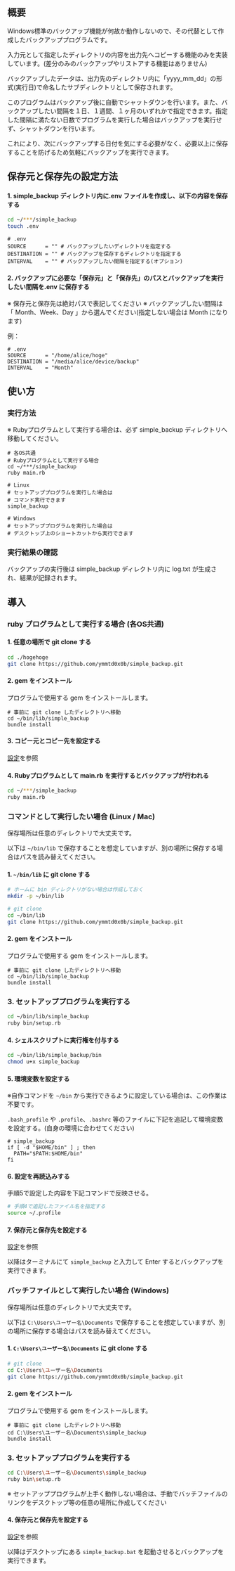 ## 概要

Windows標準のバックアップ機能が何故か動作しないので、その代替として作成したバックアッププログラムです。

入力元として指定したディレクトリの内容を出力先へコピーする機能のみを実装しています。(差分のみのバックアップやリストアする機能はありません)

バックアップしたデータは、出力先のディレクトリ内に「yyyy_mm_dd」の形式(実行日)で命名したサブディレクトリとして保存されます。

このプログラムはバックアップ後に自動でシャットダウンを行います。また、バックアップしたい間隔を１日、１週間、１ヶ月のいずれかで指定できます。指定した間隔に満たない日数でプログラムを実行した場合はバックアップを実行せず、シャットダウンを行います。

これにより、次にバックアップする日付を気にする必要がなく、必要以上に保存することを防げるため気軽にバックアップを実行できます。


## 保存元と保存先の設定方法

#### 1. simple_backup ディレクトリ内に.env ファイルを作成し、以下の内容を保存する

```sh
cd ~/***/simple_backup
touch .env
```

```
# .env
SOURCE      = "" # バックアップしたいディレクトリを指定する
DESTINATION = "" # バックアップを保存するディレクトリを指定する
INTERVAL    = "" # バックアップしたい間隔を指定する(オプション)
```

#### 2. バックアップに必要な「保存元」と「保存先」のパスとバックアップを実行したい間隔を.env に保存する

※ 保存元と保存先は絶対パスで表記してください
※ バックアップしたい間隔は「 Month、Week、Day 」から選んでください(指定しない場合は Month になります)

例：

```
# .env
SOURCE      = "/home/alice/hoge"
DESTINATION = "/media/alice/device/backup"
INTERVAL    = "Month"
```


## 使い方

### 実行方法

※ Rubyプログラムとして実行する場合は、必ず simple_backup ディレクトリへ移動してください。

```
# 各OS共通
# Rubyプログラムとして実行する場合
cd ~/***/simple_backup
ruby main.rb

# Linux
# セットアッププログラムを実行した場合は
# コマンド実行できます
simple_backup

# Windows
# セットアッププログラムを実行した場合は
# デスクトップ上のショートカットから実行できます
```

### 実行結果の確認

バックアップの実行後は simple_backup ディレクトリ内に log.txt が生成され、結果が記録されます。


## 導入

### ruby プログラムとして実行する場合 (各OS共通)

#### 1. 任意の場所で git clone する

```sh
cd ./hogehoge
git clone https://github.com/ymmtd0x0b/simple_backup.git
```

#### 2. gem をインストール

プログラムで使用する gem をインストールします。

```
# 事前に git clone したディレクトリへ移動
cd ~/bin/lib/simple_backup
bundle install
```

#### 3. コピー元とコピー先を設定する

[設定](https://github.com/ymmtd0x0b/simple_backup#コピー元とコピー先の設定方法)を参照


#### 4. Rubyプログラムとして main.rb を実行するとバックアップが行われる

```sh
cd ~/***/simple_backup
ruby main.rb
```

### コマンドとして実行したい場合 (Linux / Mac)

保存場所は任意のディレクトリで大丈夫です。

以下は `~/bin/lib` で保存することを想定していますが、別の場所に保存する場合はパスを読み替えてください。

#### 1. `~/bin/lib` に git clone する

```sh
# ホームに bin ディレクトリがない場合は作成しておく
mkdir -p ~/bin/lib

# git clone
cd ~/bin/lib
git clone https://github.com/ymmtd0x0b/simple_backup.git
```

#### 2. gem をインストール

プログラムで使用する gem をインストールします。

```
# 事前に git clone したディレクトリへ移動
cd ~/bin/lib/simple_backup
bundle install
```

### 3. セットアッププログラムを実行する

```sh
cd ~/bin/lib/simple_backup
ruby bin/setup.rb
```

#### 4. シェルスクリプトに実行権を付与する

```sh
cd ~/bin/lib/simple_backup/bin
chmod u+x simple_backup
```

#### 5. 環境変数を設定する

※自作コマンドを `~/bin` から実行できるように設定している場合は、この作業は不要です。

`.bash_profile` や `.profile`、`.bashrc` 等のファイルに下記を追記して環境変数を設定する。(自身の環境に合わせてください)

```
# simple_backup
if [ -d "$HOME/bin" ] ; then
  PATH="$PATH:$HOME/bin"
fi
```

#### 6. 設定を再読込みする

手順5で設定した内容を下記コマンドで反映させる。

```sh
# 手順4で追記したファイル名を指定する
source ~/.profile
```

#### 7. 保存元と保存先を設定する

[設定](https://github.com/ymmtd0x0b/simple_backup#保存元と保存先の設定方法)を参照

以降はターミナルにて `simple_backup` と入力して Enter するとバックアップを実行できます。


### バッチファイルとして実行したい場合 (Windows)

保存場所は任意のディレクトリで大丈夫です。

以下は `C:\Users\ユーザー名\Documents` で保存することを想定していますが、別の場所に保存する場合はパスを読み替えてください。

#### 1. `C:\Users\ユーザー名\Documents` に git clone する

```sh
# git clone
cd C:\Users\ユーザー名\Documents
git clone https://github.com/ymmtd0x0b/simple_backup.git
```

#### 2. gem をインストール

プログラムで使用する gem をインストールします。

```
# 事前に git clone したディレクトリへ移動
cd C:\Users\ユーザー名\Documents\simple_backup
bundle install
```

### 3. セットアッププログラムを実行する

```sh
cd C:\Users\ユーザー名\Documents\simple_backup
ruby bin\setup.rb
```

※ セットアッププログラムが上手く動作しない場合は、手動でバッチファイルのリンクをデスクトップ等の任意の場所に作成してください


#### 4. 保存元と保存先を設定する

[設定](https://github.com/ymmtd0x0b/simple_backup#保存元と保存先の設定方法)を参照

以降はデスクトップにある `simple_backup.bat` を起動させるとバックアップを実行できます。



